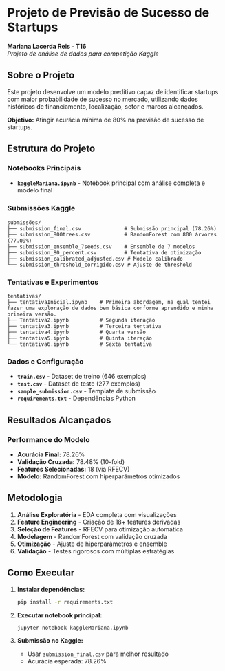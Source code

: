 #  Projeto de Previsão de Sucesso de Startups

**Mariana Lacerda Reis - T16**  
*Projeto de análise de dados para competição Kaggle*



## Sobre o Projeto

Este projeto desenvolve um modelo preditivo capaz de identificar startups com maior probabilidade de sucesso no mercado, utilizando dados históricos de financiamento, localização, setor e marcos alcançados.

**Objetivo:** Atingir acurácia mínima de 80% na previsão de sucesso de startups.



## Estrutura do Projeto

###  **Notebooks Principais**
- **`kaggleMariana.ipynb`** - Notebook principal com análise completa e modelo final

### **Submissões Kaggle**
```
submissões/
├── submission_final.csv              # Submissão principal (78.26%)
├── submission_800trees.csv           # RandomForest com 800 árvores (77.09%)
├── submission_ensemble_7seeds.csv    # Ensemble de 7 modelos
├── submission_80_percent.csv         # Tentativa de otimização
├── submission_calibrated_adjusted.csv # Modelo calibrado
└── submission_threshold_corrigido.csv # Ajuste de threshold
```

### **Tentativas e Experimentos**
```
tentativas/
├── tentativaInicial.ipynb    # Primeira abordagem, na qual tentei fazer uma exploração de dados bem básica conforme aprendido e minha primeira versão.
├── Tentativa2.ipynb          # Segunda iteração
├── tentativa3.ipynb          # Terceira tentativa
├── tentativa4.ipynb          # Quarta versão
├── tentativa5.ipynb          # Quinta iteração
└── tentativa6.ipynb          # Sexta tentativa
```

###  **Dados e Configuração**
- **`train.csv`** - Dataset de treino (646 exemplos)
- **`test.csv`** - Dataset de teste (277 exemplos)
- **`sample_submission.csv`** - Template de submissão
- **`requirements.txt`** - Dependências Python



## Resultados Alcançados

### **Performance do Modelo**
- **Acurácia Final:** 78.26%
- **Validação Cruzada:** 78.48% (10-fold)
- **Features Selecionadas:** 18 (via RFECV)
- **Modelo:** RandomForest com hiperparâmetros otimizados





## Metodologia

1. **Análise Exploratória** - EDA completa com visualizações
2. **Feature Engineering** - Criação de 18+ features derivadas
3. **Seleção de Features** - RFECV para otimização automática
4. **Modelagem** - RandomForest com validação cruzada
5. **Otimização** - Ajuste de hiperparâmetros e ensemble
6. **Validação** - Testes rigorosos com múltiplas estratégias



## Como Executar

1. **Instalar dependências:**
   ```bash
   pip install -r requirements.txt
   ```

2. **Executar notebook principal:**
   ```bash
   jupyter notebook kaggleMariana.ipynb
   ```

3. **Submissão no Kaggle:**
   - Usar `submission_final.csv` para melhor resultado
   - Acurácia esperada: 78.26%

